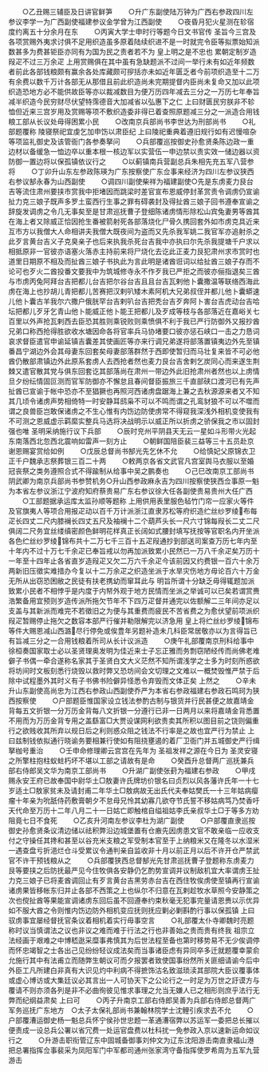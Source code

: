 <!-- { "loadSidebar": true } -->
　　○乙丑赐三辅臣及日讲官鲜笋
　　○升广东副使陆万钟为广西右参政四川左参议李学一为广西副使福建参议金学曾为江西副使
　　○夜昏月犯火星测在轸宿度约离五十分余月在东
　　○丙寅大学士申时行等题今日文书官传  圣旨今三宫及各项赏赐外夷求讨俱不足用织造虽多原着陆续织进不是一时就完令臣等拟票始知派数甚多为费甚钜臣亦同有为国为民之责者若不为  皇上明之是不忠也  累朝定制岁造叚疋不过三万余疋  上用赏赐俱在其中虽有急缺题派不过间一举行未有如近年频数者前此各部钱粮颇有赢余各处库藏颇可摉括亦未如近年匮乏者今前项织造至十二万有余费以数千万计各部无从那借且前此织造尚未完期提督内臣尚未复命又加以此项织造恐地方必不能供故臣等亦以裁减数目为便万历四年减去三分之一万历七年奉旨减半织造今民穷财尽伏望特霈德音大加减省以弘惠下之仁  上曰财匮民穷朕非不轸恤但近来三宫岁用及赏赐等项不敷织造委非得已着查照原题减三分之一派造合用钱粮工部从长议处毋得困累小民
　　○改南京兵部尚书李世达为刑部尚书
　　○礼部题覆称  陵寝祭祀宜虔乞加申饬以肃臣纪  上曰陵祀重典着遵旧规行如有迟慢喧杂等项监礼御史及该管衙门各参奏拏问
　　○兵部覆巡按御史孙愈贤条陈边政一重边材以备缓急一恤边卒以重本根一核边军以实营伍一申边禁以责实效一储边器以资防御一置边将以保孤镇依议行之
　　○以蓟镇南兵营副总兵朱相先充五军八营参将
　　○丁卯升山东左参政陈瑛为广东按察使广东佥事来经济为四川左参议狭西右参议郜永春为山西副使
　　○调四川副使柴祥为福建副使○先是东虏麦力艮台吉等流住肃州要挟市赏我中拒堵因而跳梁时差官宣布恩威停封革赏责令调虏仍宣谕扯力克三娘子既声多罗土蛮西行生事之罪有碍袭封及得扯酋三娘子回书遵奉宣谕之辞旋发调虏之令几无事矣至是甘肃巡抚曹子登细陈诸虏情形除松山宾兔妻男等酋其在海上者又除威正恰因抢生番被箭射死各部落烧化尸骨久携回套外如市虏克具近来互市方以我僧大人命相讲夫我僧大既夜间为盗而又先杀我军姚二我官军亦追射杀之此歹言黄台吉义子克臭亲子也后来执我杀死台吉我中亦执曰尔先杀我提塘千户求以相抵原非一官彼亦语塞火落赤主持前来将尸烧化去讫此正麦力艮犯肃州求市赏时也道里日期原不相及而扯酋三娘子书执此为言此明是诸酋诳词以给扯酋三娘子存而不论可也歹火二酋投番文要我中为筑城修寺永不作歹我已严拒之而彼亦俪指退矣三酋与市虏丙兔阿拜台吉把都儿台吉把尔谷台吉且且台吉瓦剌他卜囊撒温等联络西海此虏在海上也抄胡儿青把都儿苦赛把汉剌叭矮木素阿机大兄弟叔侄并都儿他卜囊蟒速儿他卜囊古羊我尔六撒户俄胱罕台吉剌叭台吉把秃台吉歹奔阿卜害台吉虎动台吉哈坛把都儿歹牙乞青山他卜能威正他卜能王把都儿及歹成等枝与各部落近在嘉峪关七百里以外声抢瓦剌西去臣恐其胜则乘锐败则乘愤俱不利于我已严行防御外又报抄酋兄弟口称西抢得胜欲收水塘因命各将官率兵马协堵要口彼亦惩石峡口一击之力恳词哀求督臣遣官申谕延镇吉囊差其使画匠等亦来行调兄弟遂将部落置镇夷边外先至镇番昌宁湖边外会其母妻东回套矣母妻部落群然于西即使暂归而马壮复来皆不可必他酋仍散部肃镇边外此原系套虏人去西抢者然也麦力艮台吉舍剌乞炭同心而来遂生荆棘又遣官散其党与俱东回套讫其部落尚在肃州一带边外此旧抢肃州者然也以上虏情旦夕纷纭情固叵测而官军防御亦不懈怠且春间督臣振旅三千直部硖口渡河已有先声扯酋已宣谕于帐中恐亦不至猖獗也再照河西诸虏盘踞海上兼之去秋源源来者又不知其几顷令诸虏声势相倚特一时安静耳鸱枭不可以不鸣而谓之孔鸾豺狼不可以不噬而谓之良兽臣岂敢保诸虏之不生心惟有内饬边防使虏常不得窥我深浅外相机变使我有不可测之恩威虚示羁縻实整兵马选将决战明示以威正所以折虏之骄保我之市以固封强也唯  圣明采纳施行议下兵部
　　○辰时兖州平阴县天无云一星如斗形带火光起东南落西北忽西北震响如雷声一刻方止
　　○朝鲜国陪臣裴三益等三十五员赴京谢恩赐宴赏给如例
　　○戊辰总督尚书郜光先乞休不允
　　○给慎妃父原锦衣卫正千户魏承志祭葬银三百二十两
　　○敕两京各省文武官凡宫室舆马衣服以至婚冠丧祭之类务遵照合式不得踰制从给事中吴之鹏奏也
　　○己巳改南京工部尚书阴武卿为南京兵部尚书参赞机务○升山西参政麻永吉为四川按察使狭西佥事原一魁为本省左参议浙江宁波府知府蔡贵易广东右参议徐大任各副使贵易贵州大任广西
　　○工部题据承运库太监孙顺等题称  上用供用表里服色毡竹门帘一应家火等件及官旗夷人等项合用报疋动以百千万计派浙江直隶苏松等府织造纻丝纱罗绫布每疋长四丈二尺内膝襕长四丈五尺及袖襕十二个葫芦头长一尺六寸锦每叚长二丈二尺俱阔二尺务宜丝缕缜密颜色鲜明花样真正长阔如式腰封填写抚按等官职名内开坐派各色纻丝纱罗绫锦布共十二万七千三百十五疋叚通抄到部送司案查万历七年内至十年内不过十万七千余疋已奉旨戒以勿再加派致累小民然已一万八千余疋矣万历十一年至十四年止各省直岁造叚疋又欠二万六千余疋今该前因又约费银一百六十余万两新旧压徵实难措办今复以十二万余疋之织造坐派于水旱灾伤地方毋论百六十万金无所从出窃恐困敝之民徒有扶老携幼而窜耳此与  明旨所谓十分缺乏毋得辄题加派致累小民者不相悖乎是内度于内帑外观于地方民情而坐派之举诚可以已矣若谓赏赉浩繁备用宜预则岁造传派所拖欠节年不下四万疋督并通完以佐额解二三年间亦足以支盖与其新派而难完不若徵旧之为便与其重费而疲民不苦省费之为愈伏望前项派织叚疋暂赐停止拖欠之数容本部严行催并勒限解完以济急用  皇上将纻丝纱罗绫锦布等件大赐恩减山西潞尽行停免或俟豊年另题补造未几科臣常居敬亦以为言得旨已有旨减三分之一合用钱粮着所司从长计议派造
　　○庚午礼部覆南京刑科给事中徐桓奏国家取士必以圣贤理奥发明为佳近来士子忘正雅而务剽窃陋经传而尚佛老难僻子书偶一牵合遂称名家其于圣贤白文大义茫然不知所谓浅学之士多为时刻所惑欲将坊间时文板刻悉行烧毁以救时弊又恐坊间会文切理之文难以一概焚毁惟严禁于后除中试程墨外其时义有子书佛书险僻异怪悉令弃毁而文体正矣  上然之
　　○辛未升山东副使高尚忠为江西右参政山西副使乔严为本省右参政福建右参政石鸣珂为狭西按察使
　　○户部题臣惟国家设立钱法参酌古制与银货并行民甚便之故嘉靖金背每五文折银一分万历金背每八文折银一分遵行已非一日两月以来将嘉靖金背悉置不用而为万历金背专用之盖繇富□大贾设谋网利欲贵卖其所积以图目前之饶则偏重行之欲贱收其所弃以规日后之利则惑众阻之钱法不行率是之故也宜严行为禁止  上曰兹制钱依拟通行晓谕务要相兼行使如有阻挠壅遏的着厂卫衙门并五城御史严行缉拏枷号重治
　　○壬申命修理卿云宫宫在先年为  圣祖发祥之源在今日为  圣灵安寝之所擎柱抱柱蚁蛀朽坏不堪以工部之请故有是命
　　○癸酉升总督两广巡抚兼兵部右侍郎吴文华为南京工部尚书
　　○升湖广副使张葑为福建右参政
　　○甲戌赐永安王府已故奉国中尉华土□敖妻许氏牌坊价银名曰贞烈以风各藩许氏年一十七岁适土□敖家贫未及请封甫二年华土□敖病故无出氏代夫奉姑樊氏一十三年姑病瘿瘤十年亲为吮舐侍药敷膏朝夕不怠母兄怜其幼寡几欲夺节氏誓不移姑病笃乃焚香吁天代命至万历十二年八月二十一日姑亡即触棺自缢祖姑李氏亲叔华土□于等多方劝阻竟七日不食死
　　○乙亥升河南左参议李杜为湖广副使
　　○户部覆直隶巡按御史孙愈贤条议清边储以祛积弊沿边城堡置有仓廒先因虏患文官不敢亲临一应收支付之守操任其搀和甚至以谷充米支粮之军受制本官至于上纳粮米又在隆冬以水湿米一遇查盘亏折浥烂仓斗受累议令通判亲自监收非十月以前正月以后不许开仓严禁武官不许干预钱粮从之
　　○兵部覆狭西总督郜光先甘肃巡抚曹子登题称东虏麦力艮等要挟之后防抚最严见今住牧俱各安静仍乞酌势宣调并议制敌机宜大率谓虏王扯力克三娘子已将麦酋调回止有歹言黄台吉黑劳赤台吉在西住牧俟虏使至镇再行宣谕诸虏果皆移帐东归并止各部不西策之上也纵尔不归意在瓦剌趁牧水草照今安静策之次也傥扯酋等果能宣调诸虏东回后虽不回遵奉约束秋毫无犯事完量请恩赉以示优异如不服大酋之令则惟内饬边防外相机变应抚则抚应剿必剿斟酌行事以保孤镇  上曰驭虏事宜屡经督抚官条议着相机着实行毋事空言
　　○礼部覆太仆寺卿魏时亮题称时议当慎谓法之议也非议之难而难于行法之行也非善始之贵而贵有终我  祖宗立法经画于艰难之中博嵇逖采糜事弗慎其为后世法程至备也第时移势易不无少俟调停而怀忠竭智之士各出己见纷纷轻议成法矣而当事诸臣虑有异同卒多迁就题覆幸蒙俞允施行其中有法甫立而随弊生朝议可而夕报罢者致使国事纷然所关匪细请谕今后中外臣工凡所建白非真有大识见灼中利病不得摭饰沽名致滋琐渎其部院大臣议覆事体或虚心博访或大集廷议必其言出一人可协天下之公论行之一时足为万世之訏谟方与覆请不则亦须各列是非不必曲徇彼见惟求事理之允当无嫌人已之相形则庶乎法行无弊而纪纲益肃矣  上曰可
　　○丙子升南京工部右侍郎吴善为兵部右侍郎总督两广军务巡抚广东地方　○太子太保礼部尚书兼翰林院学士沈鲤引疾求去不允
　　○户部覆漕运御史杨一魁总兵怀宁侯孙世忠题一革通漕宿弊以苏运军一委把总长摧以便责成一设总兵公署以省冗费一处运官盘费以杜科扰一免参政入京以速新运命如议行之
　　○升游击职衔管辽东中固城备御事刘仲文为辽东沈阳游击南直隶福山港把总署指挥佥事裴采为凤阳军门中军都司通州张家湾守备指挥使罗希周为五军九营游击
